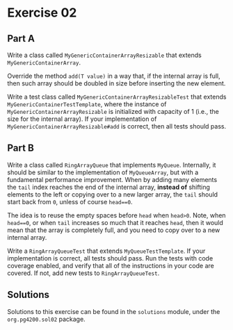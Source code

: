 # Exercise 02

## Part A

Write a class called `MyGenericContainerArrayResizable` that extends `MyGenericContainerArray`.

Override the method `add(T value)` in a way that, if the internal array is full,
then such array should be doubled in size before inserting the new element.

Write a test class called `MyGenericContainerArrayResizableTest` that extends `MyGenericContainerTestTemplate`,
where the instance of `MyGenericContainerArrayResizable` is initialized with capacity of 1 
(i.e., the size for the internal array).
If your implementation of `MyGenericContainerArrayResizable#add` is correct, then all tests should pass.



## Part B

Write a class called `RingArrayQueue` that implements `MyQueue`. 
Internally, it should be similar to the implementation of `MyQueueArray`, 
but with a fundamental performance improvement.
When by adding many elements the `tail` index reaches the end of the internal array,
**instead of** shifting elements to the left or copying over to a new larger array,
the `tail` should start back from `0`, unless of course `head==0`.
 
The idea is to reuse the empty spaces before `head` when `head>0`.
Note, when `head==0`, or when `tail` increases so much that it reaches `head`, then it would
mean that the array is completely full, and you need to copy over to a new internal array.

Write a `RingArrayQueueTest` that extends `MyQueueTestTemplate`. 
If your implementation is correct, all tests should pass.
Run the tests with code coverage enabled, and verify that all of the instructions in your
code are covered. If not, add new tests to `RingArrayQueueTest`.
 
## Solutions

Solutions to this exercise can be found in the `solutions`
module, under the `org.pg4200.sol02` package.
